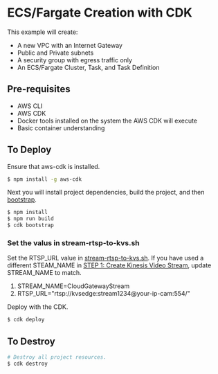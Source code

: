 # ECS/Fargate Creation with CDK

This example will create:

- A new VPC with an Internet Gateway
- Public and Private subnets
- A security group with egress traffic only
- An ECS/Fargate Cluster, Task, and Task Definition

## Pre-requisites
- AWS CLI
- AWS CDK
- Docker tools installed on the system the AWS CDK will execute
- Basic container understanding

## To Deploy

Ensure that aws-cdk is installed.

```bash
$ npm install -g aws-cdk
```

Next you will install project dependencies, build the project, and then [bootstrap](https://docs.aws.amazon.com/cdk/latest/guide/bootstrapping.html).

```bash
$ npm install
$ npm run build
$ cdk bootstrap
```
### Set the valus in stream-rtsp-to-kvs.sh
Set the RTSP_URL value in <a href="https://github.com/aws-samples/cloud-gateway-for-amazon-kinesis-video-streams/blob/main/ec2-cdk-app/src/stream-rtsp-to-kvs.sh">stream-rtsp-to-kvs.sh</a>.  If you have used a different STEAM_NAME in <a href="https://github.com/aws-samples/cloud-gateway-for-amazon-kinesis-video-streams/blob/main/README.md#step-1-create-a-kinesis-video-stream">STEP 1: Create Kinesis Video Stream</a>, update STREAM_NAME to match.
1. STREAM_NAME=CloudGatewayStream
2. RTSP_URL="rtsp://kvsedge:stream1234@your-ip-cam:554/"

Deploy with the CDK.

```bash
$ cdk deploy 
```

## To Destroy

```bash
# Destroy all project resources.
$ cdk destroy
```
